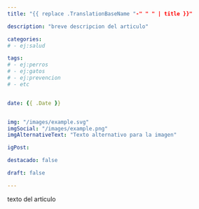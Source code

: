 ```yaml
---
title: "{{ replace .TranslationBaseName "-" " " | title }}"

description: "breve descripcion del articulo"

categories:
# - ej:salud

tags:
# - ej:perros
# - ej:gatos
# - ej:prevencion
# - etc


date: {{ .Date }}


img: "/images/example.svg"
imgSocial: "/images/example.png"
imgAlternativeText: "Texto alternativo para la imagen"

igPost: 

destacado: false

draft: false

---
```


texto del articulo